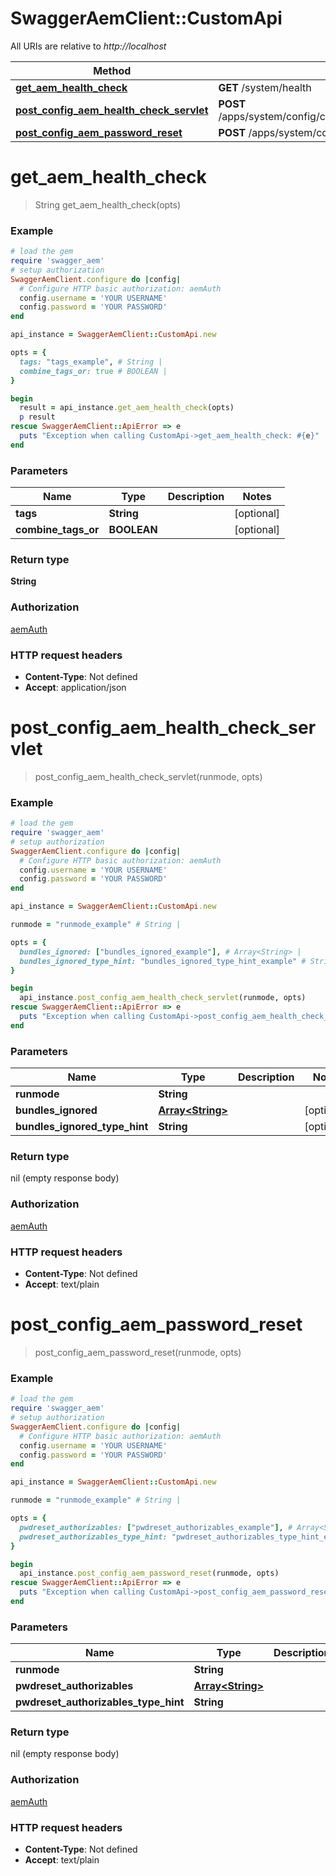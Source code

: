 # SwaggerAemClient::CustomApi

All URIs are relative to *http://localhost*

Method | HTTP request | Description
------------- | ------------- | -------------
[**get_aem_health_check**](CustomApi.md#get_aem_health_check) | **GET** /system/health | 
[**post_config_aem_health_check_servlet**](CustomApi.md#post_config_aem_health_check_servlet) | **POST** /apps/system/config/com.shinesolutions.healthcheck.hc.impl.ActiveBundleHealthCheck | 
[**post_config_aem_password_reset**](CustomApi.md#post_config_aem_password_reset) | **POST** /apps/system/config/com.shinesolutions.aem.passwordreset.Activator | 


# **get_aem_health_check**
> String get_aem_health_check(opts)



### Example
```ruby
# load the gem
require 'swagger_aem'
# setup authorization
SwaggerAemClient.configure do |config|
  # Configure HTTP basic authorization: aemAuth
  config.username = 'YOUR USERNAME'
  config.password = 'YOUR PASSWORD'
end

api_instance = SwaggerAemClient::CustomApi.new

opts = { 
  tags: "tags_example", # String | 
  combine_tags_or: true # BOOLEAN | 
}

begin
  result = api_instance.get_aem_health_check(opts)
  p result
rescue SwaggerAemClient::ApiError => e
  puts "Exception when calling CustomApi->get_aem_health_check: #{e}"
end
```

### Parameters

Name | Type | Description  | Notes
------------- | ------------- | ------------- | -------------
 **tags** | **String**|  | [optional] 
 **combine_tags_or** | **BOOLEAN**|  | [optional] 

### Return type

**String**

### Authorization

[aemAuth](../README.md#aemAuth)

### HTTP request headers

 - **Content-Type**: Not defined
 - **Accept**: application/json



# **post_config_aem_health_check_servlet**
> post_config_aem_health_check_servlet(runmode, opts)



### Example
```ruby
# load the gem
require 'swagger_aem'
# setup authorization
SwaggerAemClient.configure do |config|
  # Configure HTTP basic authorization: aemAuth
  config.username = 'YOUR USERNAME'
  config.password = 'YOUR PASSWORD'
end

api_instance = SwaggerAemClient::CustomApi.new

runmode = "runmode_example" # String | 

opts = { 
  bundles_ignored: ["bundles_ignored_example"], # Array<String> | 
  bundles_ignored_type_hint: "bundles_ignored_type_hint_example" # String | 
}

begin
  api_instance.post_config_aem_health_check_servlet(runmode, opts)
rescue SwaggerAemClient::ApiError => e
  puts "Exception when calling CustomApi->post_config_aem_health_check_servlet: #{e}"
end
```

### Parameters

Name | Type | Description  | Notes
------------- | ------------- | ------------- | -------------
 **runmode** | **String**|  | 
 **bundles_ignored** | [**Array&lt;String&gt;**](String.md)|  | [optional] 
 **bundles_ignored_type_hint** | **String**|  | [optional] 

### Return type

nil (empty response body)

### Authorization

[aemAuth](../README.md#aemAuth)

### HTTP request headers

 - **Content-Type**: Not defined
 - **Accept**: text/plain



# **post_config_aem_password_reset**
> post_config_aem_password_reset(runmode, opts)



### Example
```ruby
# load the gem
require 'swagger_aem'
# setup authorization
SwaggerAemClient.configure do |config|
  # Configure HTTP basic authorization: aemAuth
  config.username = 'YOUR USERNAME'
  config.password = 'YOUR PASSWORD'
end

api_instance = SwaggerAemClient::CustomApi.new

runmode = "runmode_example" # String | 

opts = { 
  pwdreset_authorizables: ["pwdreset_authorizables_example"], # Array<String> | 
  pwdreset_authorizables_type_hint: "pwdreset_authorizables_type_hint_example" # String | 
}

begin
  api_instance.post_config_aem_password_reset(runmode, opts)
rescue SwaggerAemClient::ApiError => e
  puts "Exception when calling CustomApi->post_config_aem_password_reset: #{e}"
end
```

### Parameters

Name | Type | Description  | Notes
------------- | ------------- | ------------- | -------------
 **runmode** | **String**|  | 
 **pwdreset_authorizables** | [**Array&lt;String&gt;**](String.md)|  | [optional] 
 **pwdreset_authorizables_type_hint** | **String**|  | [optional] 

### Return type

nil (empty response body)

### Authorization

[aemAuth](../README.md#aemAuth)

### HTTP request headers

 - **Content-Type**: Not defined
 - **Accept**: text/plain



